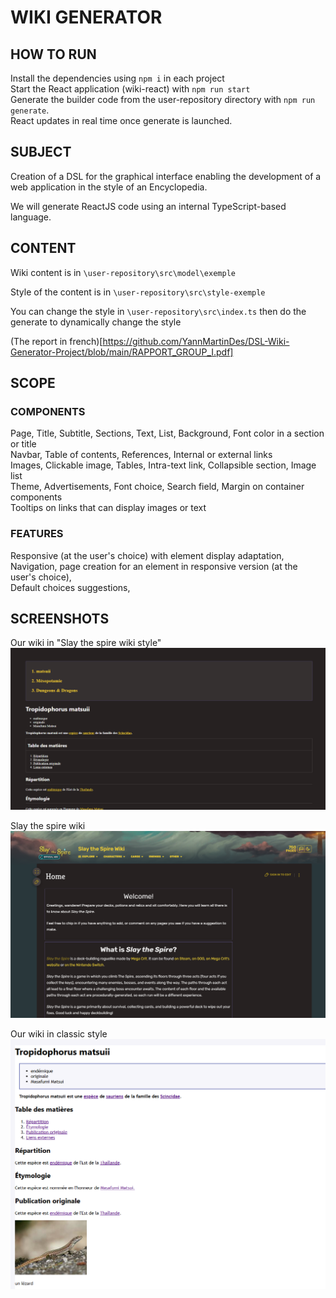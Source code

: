 # WIKI GENERATOR

## HOW TO RUN

Install the dependencies using `npm i` in each project  
Start the React application (wiki-react) with `npm run start`  
Generate the builder code from the user-repository directory with `npm run generate`.  
React updates in real time once generate is launched.

## SUBJECT

Creation of a DSL for the graphical interface enabling the development of a web application in the style of an Encyclopedia.

We will generate ReactJS code using an internal TypeScript-based language.

## CONTENT

Wiki content is in `\user-repository\src\model\exemple`

Style of the content is in `\user-repository\src\style-exemple`

You can change the style in `\user-repository\src\index.ts` then do the generate to dynamically change the style

(The report in french)[https://github.com/YannMartinDes/DSL-Wiki-Generator-Project/blob/main/RAPPORT_GROUP_I.pdf]  

## SCOPE

### COMPONENTS

Page, Title, Subtitle, Sections, Text, List, Background, Font color in a section or title  
Navbar, Table of contents, References, Internal or external links  
Images, Clickable image, Tables, Intra-text link, Collapsible section, Image list  
Theme, Advertisements, Font choice, Search field, Margin on container components  
Tooltips on links that can display images or text

### FEATURES

Responsive (at the user's choice) with element display adaptation,  
Navigation, page creation for an element in responsive version (at the user's choice),  
Default choices suggestions,

## SCREENSHOTS

Our wiki in "Slay the spire wiki style"
![alt text](image.png)

Slay the spire wiki
![alt text](image-1.png)

Our wiki in classic style
![alt text](image-2.png)
